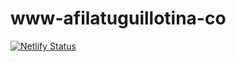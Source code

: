 # www-afilatuguillotina-co
[![Netlify Status](https://api.netlify.com/api/v1/badges/e060e61e-8fce-40bc-a629-539bbc48f57c/deploy-status)](https://app.netlify.com/sites/www-afilatuguillotina-co/deploys)

